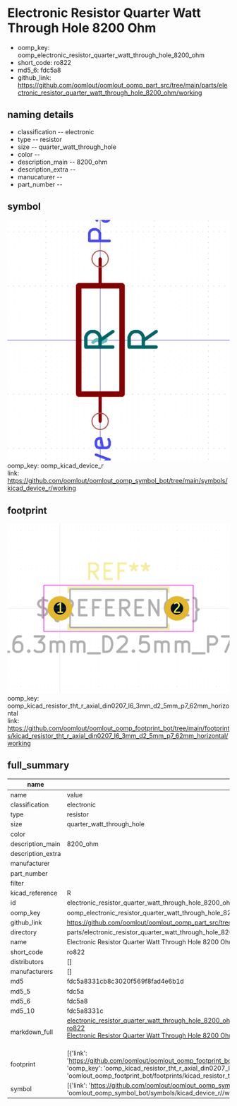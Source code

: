 # Electronic Resistor Quarter Watt Through Hole 8200 Ohm

  
* oomp_key: oomp_electronic_resistor_quarter_watt_through_hole_8200_ohm 
* short_code: ro822
* md5_6: fdc5a8  
* github_link: https://github.com/oomlout/oomlout_oomp_part_src/tree/main/parts/electronic_resistor_quarter_watt_through_hole_8200_ohm/working  
## naming details
* classification -- electronic
* type -- resistor
* size -- quarter_watt_through_hole
* color -- 
* description_main -- 8200_ohm
* description_extra -- 
* manucaturer -- 
* part_number -- 



## symbol

![](symbol/0/working/working_600.png)  
oomp_key: oomp_kicad_device_r  
link: https://github.com/oomlout/oomlout_oomp_symbol_bot/tree/main/symbols/kicad_device_r/working  

## footprint

![](footprint/0/working/working_600.png)  
oomp_key: oomp_kicad_resistor_tht_r_axial_din0207_l6_3mm_d2_5mm_p7_62mm_horizontal  
link: https://github.com/oomlout/oomlout_oomp_footprint_bot/tree/main/footprints/kicad_resistor_tht_r_axial_din0207_l6_3mm_d2_5mm_p7_62mm_horizontal/working  

## full_summary
| name | value | 
| --- | --- | 
| name | value | 
| classification | electronic | 
| type | resistor | 
| size | quarter_watt_through_hole | 
| color |  | 
| description_main | 8200_ohm | 
| description_extra |  | 
| manufacturer |  | 
| part_number |  | 
| filter |  | 
| kicad_reference | R | 
| id | electronic_resistor_quarter_watt_through_hole_8200_ohm | 
| oomp_key | oomp_electronic_resistor_quarter_watt_through_hole_8200_ohm | 
| github_link | https://github.com/oomlout/oomlout_oomp_part_src/tree/main/parts/electronic_resistor_quarter_watt_through_hole_8200_ohm/working | 
| directory | parts/electronic_resistor_quarter_watt_through_hole_8200_ohm | 
| name | Electronic Resistor Quarter Watt Through Hole 8200 Ohm | 
| short_code | ro822 | 
| distributors | [] | 
| manufacturers | [] | 
| md5 | fdc5a8331cb8c3020f569f8fad4e6b1d | 
| md5_5 | fdc5a | 
| md5_6 | fdc5a8 | 
| md5_10 | fdc5a8331c | 
| markdown_full | [electronic_resistor_quarter_watt_through_hole_8200_ohm](https://github.com/oomlout/oomlout_oomp_part_src/tree/main/parts/electronic_resistor_quarter_watt_through_hole_8200_ohm/working)<br>[ro822](https://github.com/oomlout/oomlout_oomp_part_src/tree/main/parts/electronic_resistor_quarter_watt_through_hole_8200_ohm/working)<br>[Electronic Resistor Quarter Watt Through Hole 8200 Ohm](https://github.com/oomlout/oomlout_oomp_part_src/tree/main/parts/electronic_resistor_quarter_watt_through_hole_8200_ohm/working)<br><br> | 
| footprint | [{'link': 'https://github.com/oomlout/oomlout_oomp_footprint_bot/tree/main/foootprntss/kicad_resistor_tht_r_axial_din0207_l6_3mm_d2_5mm_p7_62mm_horizontal', 'oomp_key': 'oomp_kicad_resistor_tht_r_axial_din0207_l6_3mm_d2_5mm_p7_62mm_horizontal', 'directory': 'oomlout_oomp_footprint_bot/footprints/kicad_resistor_tht_r_axial_din0207_l6_3mm_d2_5mm_p7_62mm_horizontal//working/working.kicad_mod'}] | 
| symbol | [{'link': 'https://github.com/oomlout/oomlout_oomp_symbol_bot/tree/main/symbols/kicad_device_r', 'oomp_key': 'oomp_kicad_device_r', 'directory': 'oomlout_oomp_symbol_bot/symbols/kicad_device_r//working/working.kicad_sym'}] | 
